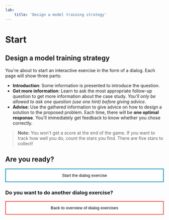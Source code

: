 ```yaml
---
lab:
    title: 'Design a model training strategy'
---
```


<style>
.button  {
  border: none;
  color: black;
  width: 100%;
  padding: 12px 28px;
  background-color: white;
  border: 2px solid #008CBA;
  transition-duration: 0.4s;
}
.button:hover  {
  background-color: #008CBA;
  color: white; 
  border: 2px solid #008CBA;
}

.resetbutton  {
  border: none;
  color: black;
  width: 100%;
  padding: 12px 28px;
  background-color: white;
  border: 2px solid #f44336;
  transition-duration: 0.4s;
}
.resetbutton:hover  {
  background-color: #f44336;
  color: white; 
  border: 2px solid #f44336;
}
</style>

# Start 

## Design a model training strategy 

You're about to start an interactive exercise in the form of a dialog. Each page will show three parts:

- **Introduction**: Some information is presented to introduce the question.
- **Get more information**: Learn to ask the most appropriate follow-up question to get more information about the case study. 
  *You'll only be allowed to ask one question (use one hint) before giving advice*.
- **Advise**: Use the gathered information to give advice on how to design a solution to the proposed problem. 
  Each time, there will be **one optimal response**. You'll immediately get feedback to know whether you chose correctly.

> **Note:**
> You won't get a score at the end of the game. If you want to track how well you do, count the stars you find. There are five stars to collect!

## Are you ready?

<button class="button" onclick="window.location.href='02-training/diabetes/01';">Start the dialog exercise</button>

### Do you want to do another dialog exercise?

<button class="resetbutton" onclick="window.location.href='https://microsoftlearning.github.io/mslearn-aml-design/';">Back to overview of dialog exercises</button>